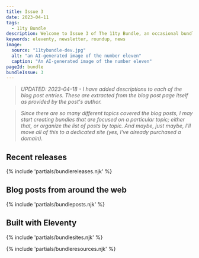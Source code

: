 ```yaml
---
title: Issue 3
date: 2023-04-11
tags:
  - 11ty Bundle
description: Welcome to Issue 3 of The 11ty Bundle, an occasional bundle of Eleventy releases, blog posts, sites, and resources.
keywords: eleventy, newsletter, roundup, news
image:
  source: "11tybundle-dev.jpg"
  alt: "an AI-generated image of the number eleven"
  caption: "An AI-generated image of the number eleven"
pageId: bundle
bundleIssue: 3
---
```


> _UPDATED: 2023-04-18 - I have added descriptions to each of the blog post entries. These are extracted from the blog post page itself as provided by the post's author._

> _Since there are so many different topics covered the blog posts, I may start creating bundles that are focused on a particular topic; either that, or organize the list of posts by topic. And maybe, just maybe, I'll move all of this to a dedicated site (yes, I've already purchased a domain)._

## Recent releases

{% include 'partials/bundlereleases.njk' %}

## Blog posts from around the web

{% include 'partials/bundleposts.njk' %}

## Built with Eleventy

{% include 'partials/bundlesites.njk' %}

{% include 'partials/bundleresources.njk' %}
